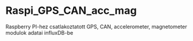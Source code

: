 # Raspi_GPS_CAN_acc_mag
Raspberry PI-hez csatlakoztatott GPS, CAN, accelerometer, magnetometer modulok adatai influxDB-be
